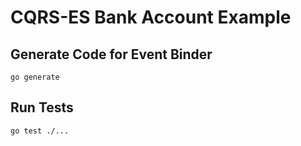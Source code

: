 # CQRS-ES Bank Account Example

## Generate Code for Event Binder

```
go generate
```

## Run Tests

```
go test ./...
```
